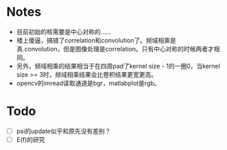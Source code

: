 # Notes
* 目前初始的核需要是中心对称的……
* 楼上傻逼，搞错了correlation和convolution了。频域相乘是真.convolution，但是图像处理是correlation。只有中心对称的时候两者才相同。
* 另外，频域相乘的结果相当于在四周pad了kernel size - 1的一圈0，当kernel size >= 3时，频域相乘结果会比卷积结果更宽更高。
* opencv的imread读取通道是bgr，matlabplot是rgb。


# Todo
-[ ] psi的update似乎和原先没有差别？
-[ ] E(f)的研究